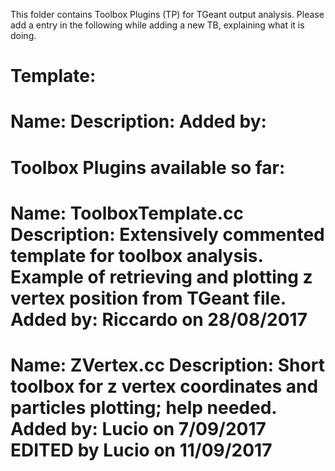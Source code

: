 This folder contains Toolbox Plugins (TP) for TGeant output analysis.
Please add a entry in the following while adding a new TB, explaining what it is doing. 

Template: 
==========================
Name: 
Description: 
Added by: 
==========================

Toolbox Plugins available so far: 
==========================
Name: ToolboxTemplate.cc 
Description: Extensively commented template for toolbox analysis. Example of retrieving and plotting z vertex position from TGeant file.
Added by: Riccardo on 28/08/2017 
==========================
Name: ZVertex.cc 
Description: Short toolbox for z vertex coordinates and particles plotting; help needed.
Added by: Lucio on 7/09/2017 EDITED by Lucio on 11/09/2017
==========================
